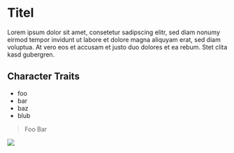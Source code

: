 # Titel
Lorem ipsum dolor sit amet, consetetur sadipscing elitr, sed diam nonumy eirmod tempor invidunt ut labore et dolore magna aliquyam erat, sed diam voluptua. At vero eos et accusam et justo duo dolores et ea rebum. Stet clita kasd gubergren.

## Character Traits
* foo
* bar
* baz
* blub

> Foo
> Bar

<img src="https://upload.wikimedia.org/wikipedia/commons/5/51/Colorado_River_in_Marble_Canyon_at_Nankoweap_%28near_River_Mile_51.5%29.jpg"/>
